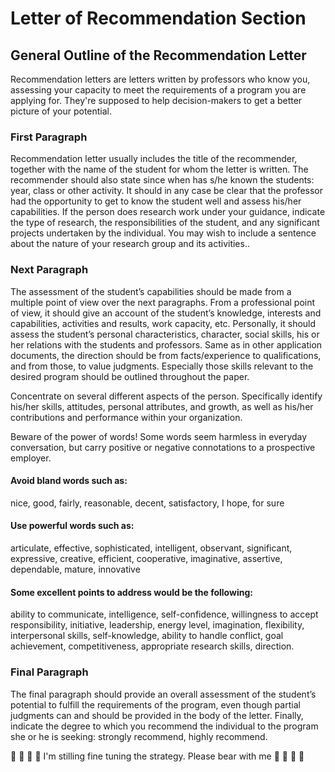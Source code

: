 # Letter of Recommendation Section

## General Outline of the Recommendation Letter

Recommendation letters are letters written by professors who know you, assessing your capacity to meet the requirements of a program you are applying for. They're supposed to help decision-makers to get a better picture of your potential. 

### First Paragraph

Recommendation letter usually includes the title of the recommender, together with the name of the student for whom the letter is written. The recommender should also state since when has s/he known the students: year, class or other activity. It should in any case be clear that the professor had the opportunity to get to know the student well and assess his/her capabilities. If the person does research work under your guidance, indicate the type of research, the responsibilities of the student, and any significant projects undertaken by the individual. You may wish to include a sentence about the nature of your research group and its activities.. 


### Next  Paragraph

The assessment of the student’s capabilities should be made from a multiple point of view over the next paragraphs. From a professional point of view, it should give an account of the student’s knowledge, interests and capabilities, activities and results, work capacity, etc. Personally, it should assess the student’s personal characteristics, character, social skills, his or her relations with the students and professors. Same as in other application documents, the direction should be from facts/experience to qualifications, and from those, to value judgments. Especially those skills relevant to the desired program should be outlined throughout the paper.

Concentrate on several different aspects of the person. Specifically identify his/her skills, attitudes, personal attributes, and growth, as well as his/her contributions and performance within your organization. 

Beware of the power of words! Some words seem harmless in everyday conversation, but carry positive or negative connotations to a prospective employer. 

#### Avoid bland words such as: 
nice, good, fairly, reasonable, decent, satisfactory, I hope, for sure 

#### Use powerful words such as: 
articulate, effective, sophisticated, intelligent, observant, significant, expressive, creative, efficient, cooperative, imaginative, assertive, dependable, mature, innovative 

#### Some excellent points to address would be the following: 
ability to communicate, intelligence, self-confidence, willingness to accept responsibility, initiative, leadership, energy level, imagination, flexibility, interpersonal skills, self-knowledge, ability to handle conflict, goal achievement, competitiveness, appropriate research skills, direction. 


### Final Paragraph

The final paragraph should provide an overall assessment of the student’s potential to fulfill the requirements of the program, even though partial judgments can and should be provided in the body of the letter.   Finally, indicate the degree to which you recommend the individual to the program she or he is seeking:  strongly recommend, highly recommend.


🔴 🔴 🔴 🔴  I'm stilling fine tuning the strategy. Please bear with me 🔴 🔴 🔴 🔴